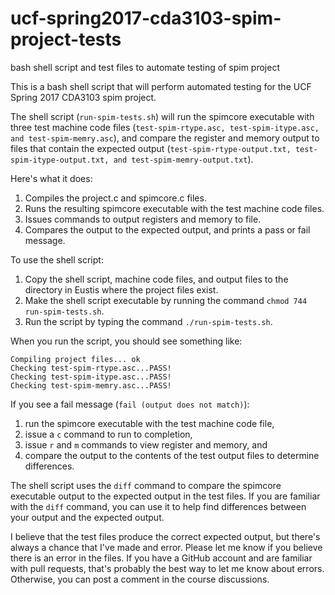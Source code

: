 # ucf-spring2017-cda3103-spim-project-tests
bash shell script and test files to automate testing of spim project

This is a bash shell script that will perform automated testing for the UCF Spring 2017 CDA3103 spim project.

The shell script (`run-spim-tests.sh`) will run the spimcore executable with three test machine code files (`test-spim-rtype.asc, test-spim-itype.asc, and test-spim-memry.asc`), and compare the register and memory output to files that contain the expected output (`test-spim-rtype-output.txt, test-spim-itype-output.txt, and test-spim-memry-output.txt`).

Here's what it does:
1. Compiles the project.c and spimcore.c files.
2. Runs the resulting spimcore executable with the test machine code files.
3. Issues commands to output registers and memory to file.
4. Compares the output to the expected output, and prints a pass or fail message.

To use the shell script:
1. Copy the shell script, machine code files, and output files to the directory in Eustis where the project files exist.
2. Make the shell script executable by running the command `chmod 744 run-spim-tests.sh`.
3. Run the script by typing the command `./run-spim-tests.sh`.

When you run the script, you should see something like:
```
Compiling project files... ok
Checking test-spim-rtype.asc...PASS!
Checking test-spim-itype.asc...PASS!
Checking test-spim-memry.asc...PASS!
```
If you see a fail message (`fail (output does not match)`):
1. run the spimcore executable with the test machine code file, 
2. issue a `c` command to run to completion,
3. issue `r` and `m` commands to view register and memory, and
4. compare the output to the contents of the test output files to determine differences.

The shell script uses the `diff` command to compare the spimcore executable output to the expected output in the test files. If you are familiar with the `diff` command, you can use it to help find differences between your output and the expected output.

I believe that the test files produce the correct expected output, but there's always a chance that I've made and error. Please let me know if you believe there is an error in the files. If you have a GitHub account and are familiar with pull requests, that's probably the best way to let me know about errors. Otherwise, you can post a comment in the course discussions.
